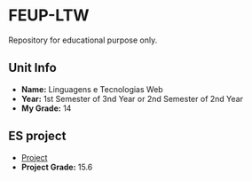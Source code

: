 # FEUP-LTW
Repository for educational purpose only.

## Unit Info
- __Name:__ Linguagens e Tecnologias Web
- __Year:__ 1st Semester of 3nd Year or 2nd Semester of 2nd Year
- __My Grade:__ 14

## ES project
- [Project](project/README.md) 
- __Project Grade:__ 15.6
